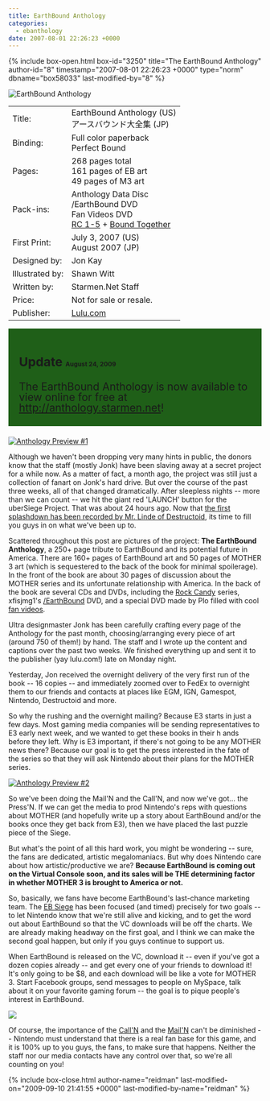 ```yaml
---
title: EarthBound Anthology
categories:
  - ebanthology
date: 2007-08-01 22:26:23 +0000
---
```

{% include box-open.html box-id="3250" title="The EarthBound Anthology" author-id="8" timestamp="2007-08-01 22:26:23 +0000" type="norm" dbname="box58033" last-modified-by="8" %}
<div class="gameinfo">
	<img src="http://starmen.net/ebanthology/newspost/anthology_pic.jpg" alt="EarthBound Anthology" />
	<table>
		<tr>
			<td class="label">Title:</td>
			<td>EarthBound Anthology (US)<br />アースバウンド大全集 (JP)</td>
		</tr>
		<tr>
			<td class="label">Binding:</td>
			<td>Full color paperback<br />Perfect Bound</td>
		</tr>
		<tr>
			<td class="label">Pages:</td>
			<td>268 pages total<br />161 pages of EB art<br />49 pages of M3 art</td>
		</tr>
		<tr>
			<td class="label">Pack-ins:</td>
			<td>Anthology Data Disc<br />/EarthBound DVD<br />Fan Videos DVD<br /><a href="http://starmen.net/rockcandy/">RC 1-5</a> + <a href="http://www.wushuplaya.com/boundtogether/">Bound Together</a></td>
		</tr>
		<tr>
			<td class="label">First Print:</td>
			<td>July 3, 2007 (US)<br />August 2007 (JP)</td>
		</tr>
		<tr>
			<td class="label">Designed by:</td>
			<td>Jon Kay</td>
		</tr>
		<tr>
			<td class="label">Illustrated by:</td>
			<td>Shawn Witt</td>
		</tr>
		<tr>
			<td class="label">Written by:</td>
			<td>Starmen.Net Staff</td>
		</tr>
		<tr>
			<td class="label">Price:</td>
			<td>Not for sale or resale.</td>
		</tr>
		<tr>
			<td class="label">Publisher:</td>
			<td><a href="http://lulu.com">Lulu.com</a></td>
		</tr>
	</table>
</div>

<div style="text-align: left; background-color: #1f5f18; margin-bottom: 1em; font-weight: normal; font-size: 1.5em; padding: 1em; line-height: 1em;"><h3>Update <span style="font-size: .5em;">August 24, 2009</span></h3>
<p style="text-align: left; margin-bottom: .25em;">The EarthBound Anthology is now available to view online for free at <a href="http://anthology.starmen.net">http://anthology.starmen.net</a>!</p></div>

<a class="picleft" href="http://starmen.net/ebanthology/newspost/anthology-1.png"><img src="http://starmen.net/ebanthology/newspost/anthology-1.thumb.png" alt="Anthology Preview #1" title="Pages 8 and 9" /></a>
<p>Although we haven't been dropping very many hints in public, the donors know that the staff (mostly Jonk) have been slaving away at a secret project for a while now. As a matter of fact, a month ago, the project was still just a collection of fanart on Jonk's hard drive. But over the course of the past three weeks, all of that changed dramatically. After sleepless nights -- more than we can count -- we hit the giant red 'LAUNCH' button for the uberSiege Project. That was about 24 hours ago. Now that <a href="http://www.destructoid.com/starmen-net-s-earthbound-anthology-34475.phtml">the first splashdown has been recorded by Mr. Linde of Destructoid</a>, its time to fill you guys in on what we've been up to.</p>

<p>Scattered throughout this post are pictures of the project: <strong>The EarthBound Anthology</strong>, a 250+ page tribute to EarthBound and its potential future in America. There are 160+ pages of EarthBound art and 50 pages of MOTHER 3 art (which is sequestered to the back of the book for minimal spoilerage). In the front of the book are about 30 pages of discussion about the MOTHER series and its unfortunate relationship with America. In the back of the book are several CDs and DVDs, including the <a href="http://starmen.net/rockcandy/">Rock Candy</a> series, xfisjmg1's <a href="http://starmen.net/fanvideos/series/-earthbound/">/EarthBound</a> DVD, and a special DVD made by Plo filled with cool <a href="http://starmen.net/fanvideos">fan videos</a>.</p>

<p>Ultra designmaster Jonk has been carefully crafting every page of the Anthology for the past month, choosing/arranging every piece of art (around 750 of them!) by hand. The staff and I wrote up the content and captions over the past two weeks. We finished everything up and sent it to the publisher (yay lulu.com!) late on Monday night.</p>

<p>Yesterday, Jon received the overnight delivery of the very first run of the book -- 16 copies -- and immediately zoomed over to FedEx to overnight them to our friends and contacts at places like EGM, IGN, Gamespot, Nintendo, Destructoid and more.</p>

<p>So why the rushing and the overnight mailing? Because E3 starts in just a few days. Most gaming media companies will be sending representatives to E3 early next week, and we wanted to get these books in their h ands before they left. Why is E3 important, if there's not going to be any MOTHER news there? Because our goal is to get the press interested in the fate of the series so that they will ask Nintendo about their plans for the MOTHER series.</p>

<a class="picleft" href="http://starmen.net/ebanthology/newspost/anthology-2.png"><img src="http://starmen.net/ebanthology/newspost/anthology-2.thumb.png" alt="Anthology Preview #2" title="Pages 32 and 33" /></a><p>So we've been doing the Mail'N and the Call'N, and now we've got... the Press'N. If we can get the media to prod Nintendo's reps with questions about MOTHER (and hopefully write up a story about EarthBound and/or the books once they get back from E3), then we have placed the last puzzle piece of the Siege.</p>

<p>But what's the point of all this hard work, you might be wondering -- sure, the fans are dedicated, artistic megalomaniacs. But why does Nintendo care about how artistic/productive we are? <strong>Because EarthBound is coming out on the Virtual Console soon, and its sales will be THE determining factor in whether MOTHER 3 is brought to America or not.</strong></p>

<p>So, basically, we fans have become EarthBound's last-chance marketing team. The <a href="http://starmen.net/ebsiege">EB Siege</a> has been focused (and timed) precisely for two goals -- to let Nintendo know that we're still alive and kicking, and to get the word out about EarthBound so that the VC downloads will be off the charts. We are already making headway on the first goal, and I think we can make the second goal happen, but only if you guys continue to support us.</p>

<p>When EarthBound is released on the VC, download it -- even if you've got a dozen copies already -- and get every one of your friends to download it! It's only going to be $8, and each download will be like a vote for MOTHER 3. Start Facebook groups, send messages to people on MySpace, talk about it on your favorite gaming forum -- the goal is to pique people's interest in EarthBound.</p>

<a class="picleft" href="http://digg.com/gaming_news/DIY_Devotion_Starmen_net_s_EarthBound_Anthology_260_pages_of_awesome"><img src="http://starmen.net/ebanthology/newspost/180x35-digg-button.png" /></a>
<p>Of course, the importance of the <a href="http://starmen.net/ebsiege/pkcalln">Call'N</a> and the <a href="http://starmen.net/ebsiege/pkmailn">Mail'N</a> can't be diminished -- Nintendo must understand that there is a real fan base for this game, and it is 100% up to you guys, the fans, to make sure that happens. Neither the staff nor our media contacts have any control over that, so we're all counting on you!</p>
{% include box-close.html author-name="reidman" last-modified-on="2009-09-10 21:41:55 +0000" last-modified-by-name="reidman" %}
